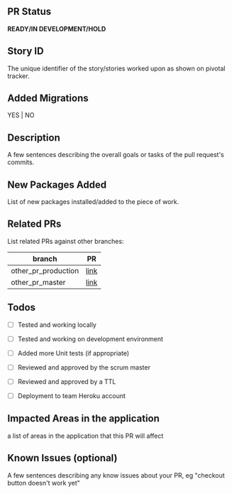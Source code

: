 ## PR Status
**READY/IN DEVELOPMENT/HOLD**

## Story ID
The unique identifier of the story/stories worked upon as shown on pivotal tracker.

## Added Migrations
YES | NO

## Description
A few sentences describing the overall goals or tasks of the pull request's commits.

## New Packages Added
List of new packages installed/added to the piece of work.

## Related PRs 
List related PRs against other branches:

branch | PR
------ | ------
other_pr_production | [link]()
other_pr_master | [link]()


## Todos
- [ ] Tested and working locally
- [ ] Tested and working on development environment
- [ ] Added more Unit tests (if appropriate)
- [ ] Reviewed and approved by the scrum master
- [ ] Reviewed and approved by a TTL
- [ ] Deployment to team Heroku account


## Impacted Areas in the application
a list of areas in the application that this PR will affect

## Known Issues (optional)
A few sentences describing any know issues about your PR, eg "checkout button doesn't work yet"



